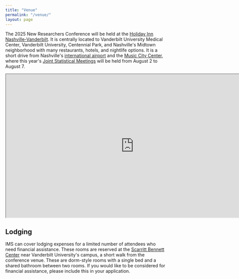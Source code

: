 ```yaml
---
title: "Venue"
permalink: "/venue/"
layout: page
---
```


The 2025 New Researchers Conference will be held at the [Holiday Inn Nashville-Vanderbilt](https://www.ihg.com/holidayinn/hotels/us/en/nashville/bnavb/hoteldetail?cm_mmc=GoogleMaps-_-HI-_-US-_-BNAVB). It is centrally located to Vanderbilt University Medical Center, Vanderbilt University, Centennial Park, and Nashville's Midtown neighborhood with many restaurants, hotels, and nightlife options. It is a short drive from Nashville's [international airport](https://flynashville.com) and the [Music City Center](https://www.nashvillemusiccitycenter.com), where this year's [Joint Statistical Meetings](https://ww2.amstat.org/meetings/jsm/2025/) will be held from August 2 to August 7.

<iframe src="https://nrc2025.github.io/vuleafmap.html" width="800" height="450"></iframe>

## Lodging

IMS can cover lodging expenses for a limited number of attendees who need financial assistance. These rooms are reserved at the [Scarritt Bennett Center](https://scarrittbennett.org/) near Vanderbilt University's campus, a short walk from the conference venue. These are dorm-style rooms with a single bed and a shared bathroom between two rooms. If you would like to be considered for financial assistance, please include this in your application.

